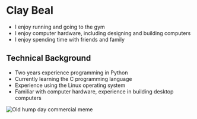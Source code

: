 # Clay Beal
* I enjoy running and going to the gym
* I enjoy computer hardware, including designing and building computers
* I enjoy spending time with friends and family
## Technical Background
* Two years experience programming in Python
* Currently learning the C programming language
* Experience using the Linux operating system
* Familiar with computer hardware, experience in building desktop computers

![Old hump day commercial 
meme](https://thumbor.bigedition.com/funny-wednesday-memes/nO91tIo6E-oZ4LMYTyHvwbaW5OA=/41x0:961x690/800x0/filters:quality(80)/granite-web-prod/5b/1f/5b1f8c9141f54b7184b5b26a1e568d01.jpg)
